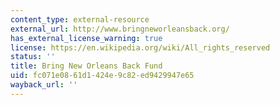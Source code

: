 ```yaml
---
content_type: external-resource
external_url: http://www.bringneworleansback.org/
has_external_license_warning: true
license: https://en.wikipedia.org/wiki/All_rights_reserved
status: ''
title: Bring New Orleans Back Fund
uid: fc071e08-61d1-424e-9c82-ed9429947e65
wayback_url: ''
---
```

